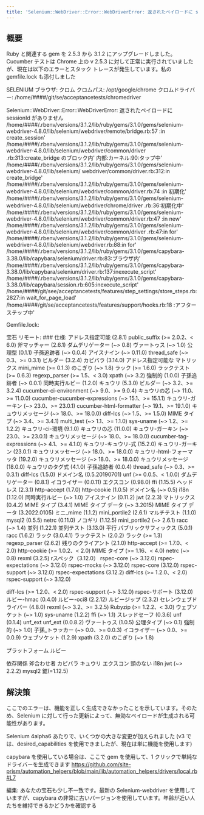 ```yaml
---
title: 'Selenium::WebDriver::Error::WebDriverError: 返されたペイロードに sessionId がありません - Ruby 2.5.3 から移行。 3.1.2へ'
---
```


## 概要
Ruby と関連する gem を 2.5.3 から 3.1.2 にアップグレードしました。 Cucumber テストは Chrome 上の v 2.5.3 に対して正常に実行されていましたが、現在は以下のエラーとスタック トレースが発生しています。私の gemfile.lock も添付しました

SELENIUM ブラウザ: クロム
クロムパス: /opt/google/chrome
クロムドライバー: /home/####/git/se/acceptancetests/chromedriver

Selenium::WebDriver::Error::WebDriverError: 返されたペイロードに sessionId がありません
/home/####/.rbenv/versions/3.1.2/lib/ruby/gems/3.1.0/gems/selenium-webdriver-4.8.0/lib/selenium/webdriver/remote/bridge.rb:57 :in create_session' /home/####/.rbenv/versions/3.1.2/lib/ruby/gems/3.1.0/gems/selenium-webdriver-4.8.0/lib/selenium/webdriver/common/driver .rb:313:create_bridge のブロック内'
内部:カーネル:90:タップ中' /home/####/.rbenv/versions/3.1.2/lib/ruby/gems/3.1.0/gems/selenium-webdriver-4.8.0/lib/selenium/ webdriver/common/driver.rb:312:in create_bridge'
/home/####/.rbenv/versions/3.1.2/lib/ruby/gems/3.1.0/gems/selenium-webdriver-4.8.0/lib/selenium/webdriver/common/driver.rb:74 :in 初期化' /home/####/.rbenv/versions/3.1.2/lib/ruby/gems/3.1.0/gems/selenium-webdriver-4.8.0/lib/selenium/webdriver/chrome/driver .rb:36:初期化中'
/home/####/.rbenv/versions/3.1.2/lib/ruby/gems/3.1.0/gems/selenium-webdriver-4.8.0/lib/selenium/webdriver/common/driver.rb:47 :in new' /home/####/.rbenv/versions/3.1.2/lib/ruby/gems/3.1.0/gems/selenium-webdriver-4.8.0/lib/selenium/webdriver/common/driver .rb:47:in for'
/home/####/.rbenv/versions/3.1.2/lib/ruby/gems/3.1.0/gems/selenium-webdriver-4.8.0/lib/selenium/webdriver.rb:88:in for' /home/####/.rbenv/versions/3.1.2/lib/ruby/gems/3.1.0/gems/capybara-3.38.0/lib/capybara/selenium/driver.rb:83:ブラウザ内'
/home/####/.rbenv/versions/3.1.2/lib/ruby/gems/3.1.0/gems/capybara-3.38.0/lib/capybara/selenium/driver.rb:137:inexecute_script' /home/####/.rbenv/versions/3.1.2/lib/ruby/gems/3.1.0/gems/capybara-3.38.0/lib/capybara/session.rb:605:inexecute_script'
/home/####/git/see/acceptancetests/features/step_settings/store_steps.rb:2827:in wait_for_page_load' /home/####/git/se/acceptancetests/features/support/hooks.rb:18 :アフターステップ中'

Gemfile.lock:

宝石
リモート: ###
仕様:
アドレス指定可能 (2.8.1)
public_suffix (>= 2.0.2、< 6.0)
斧マッチャー (2.6.1)
ダムデリゲーター (~> 0.8)
ヴァートゥス (~> 1.0)
公理型 (0.1.1)
子孫追跡者 (~> 0.0.4)
アイスナイン (~> 0.11.0)
thread_safe (~> 0.3、>= 0.3.1)
ビルダー (3.2.4)
カピバラ (3.14.0)
アドレス指定可能な
マトリックス
mini_mime (>= 0.1.3)
のこぎり (~> 1.8)
ラック (>= 1.6.0)
ラックテスト (>= 0.6.3)
regexp_parser (>= 1.5、< 3.0)
xpath (~> 3.2)
強制的 (1.0.0)
子孫追跡者 (~> 0.0.1)
同時実行ルビー (1.2.0)
キュウリ (5.3.0)
ビルダー (~> 3.2、>= 3.2.4)
cucumber-ci-environment (~> 9.0、>= 9.0.4)
キュウリの芯 (~> 11.0、>= 11.0.0)
cucumber-cucumber-expressions (~> 15.1、>= 15.1.1)
キュウリ-ガーキン (~> 23.0、>= 23.0.1)
cucumber-html-formatter (~> 19.1、>= 19.1.0)
キュウリメッセージ (~> 18.0、>= 18.0.0)
diff-lcs (~> 1.5、>= 1.5.0)
MIME タイプ (~> 3.4、>= 3.4.1)
multi_test (~> 1.1、>= 1.1.0)
sys-uname (~> 1.2、>= 1.2.2)
キュウリ-ci-環境 (9.1.0)
キュウリの芯 (11.0.0)
キュウリ-ガーキン (~> 23.0、>= 23.0.1)
キュウリメッセージ (~> 18.0、>= 18.0.0)
cucumber-tag-expressions (~> 4.1、>= 4.1.0)
キュウリ-キュウリ-式 (15.2.0)
キュウリ-ガーキン (23.0.1)
キュウリメッセージ (~> 18.0、>= 18.0.0)
キュウリ-html-フォーマッタ (19.2.0)
キュウリメッセージ (~> 18.0、>= 18.0.0)
キュウリメッセージ (18.0.0)
キュウリのタグ式 (4.1.0)
子孫追跡者 (0.0.4)
thread_safe (~> 0.3、>= 0.3.1)
diff-lcs (1.5.0)
ドメイン名 (0.5.20190701)
unf (>= 0.0.5、< 1.0.0)
ダムデリゲーター (0.8.1)
イコライザー (0.0.11)
エクスコン (0.98.0)
ffi (1.15.5)
ヘッドレス (2.3.1)
http-accept (1.7.0)
http-cookie (1.0.5)
ドメイン名 (~> 0.5)
i18n (1.12.0)
同時実行ルビー (~> 1.0)
アイスナイン (0.11.2)
jwt (2.2.3)
マトリックス (0.4.2)
MIME タイプ (3.4.1)
MIME タイプ データ (~> 3.2015)
MIME タイプ データ (3.2022.0105)
ミニ_mime (1.1.2)
mini_portile2 (2.6.1)
マルチテスト (1.1.0)
mysql2 (0.5.5)
netrc (0.11.0)
ノコギリ (1.12.5)
mini_portile2 (~> 2.6.1)
racc (~> 1.4)
並列 (1.22.1)
並列テスト (3.13.0)
平行
パブリックサフィックス (5.0.1)
racc (1.6.2)
ラック (3.0.4.1)
ラックテスト (2.0.2)
ラック (>= 1.3)
regexp_parser (2.6.2)
残りのクライアント (2.1.0)
http-accept (>= 1.7.0、< 2.0)
http-cookie (>= 1.0.2、< 2.0)
MIME タイプ (>= 1.16、< 4.0)
netrc (~> 0.8)
rexml (3.2.5)
rスペック（3.12.0）
rspec-core (~> 3.12.0)
rspec-expectations (~> 3.12.0)
rspec-mocks (~> 3.12.0)
rspec-core (3.12.0)
rspec-support (~> 3.12.0)
rspec-expectations (3.12.2)
diff-lcs (>= 1.2.0、< 2.0)
rspec-support (~> 3.12.0)

diff-lcs (>= 1.2.0、< 2.0)
rspec-support (~> 3.12.0)
rspec-サポート (3.12.0)
ルビー-hmac (0.4.0)
ルビー-oci8 (2.2.12)
ルビージップ (2.3.2)
セレンウェブドライバー (4.8.0)
rexml (~> 3.2、>= 3.2.5)
Rubyzip (>= 1.2.2、< 3.0)
ウェブソケット (~> 1.0)
sys-uname (1.2.2)
ffi (~> 1.1)
スレッドセーフ (0.3.6)
unf (0.1.4)
unf_ext
unf_ext (0.0.8.2)
ヴァートゥス (1.0.5)
公理タイプ (~> 0.1)
強制的 (~> 1.0)
子孫_トラッカー (~> 0.0、>= 0.0.3)
イコライザー (~> 0.0、>= 0.0.9)
ウェブソケット (1.2.9)
xpath (3.2.0)
のこぎり (~> 1.8)

プラットフォーム
ルビー

依存関係
斧合わせ者
カピバラ
キュウリ
エクスコン
頭のない
i18n
jwt (~> 2.2.2)
mysql2
鋸(=1.12.5)

## 解決策
ここでのエラーは、機能を正しく生成できなかったことを示しています。そのため、Selenium に対して行った更新によって、無効なペイロードが生成される可能性があります。

Selenium 4alpha6 あたりで、いくつかの大きな変更が加えられました (v3 では、desired_capabilities を使用できましたが、現在は単に機能を使用します)

capybara を使用している場合は、ここで gem を使用して、1 クリックで単純なドライバーを生成できます https://github.com/site-prism/automation_helpers/blob/main/lib/automation_helpers/drivers/local.rb#L7

編集: あなたの宝石も少し不一致です。最新の Selenium-webdriver を使用していますが、capybara の非常に古いバージョンを使用しています。年齢が近い人たちを維持できるかどうかを確認する


